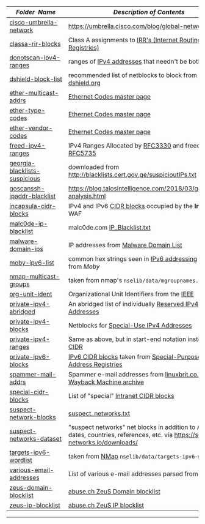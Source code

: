 |&nbsp;&nbsp;&nbsp;&nbsp;_Folder&nbsp;&nbsp;Name_&nbsp;&nbsp;&nbsp;&nbsp;| _Description of Contents_
|:----------------|--------------------------------------------------------------------------------------------------------------------------------------------------------
| [cisco-umbrella-network](cisco-umbrella-network) |  <https://umbrella.cisco.com/blog/global-network/> 
| [classa-rir-blocks](classa-rir-blocks) |  Class A assignments to [IRR's (Internet Routing Registries)](http://www.irr.net/docs/list.html "List of Routing Registries") 
| [donotscan-ipv4-ranges](donotscan-ipv4-ranges) |  ranges of [IPv4 addresses](https://wikipedia.org/wiki/IP_address#IPv4_addresses) that needn't be bothered 
| [dshield-block-list](dshield-block-list) |  recommended list of netblocks to block from [dshield.org](https://dshield.org) 
| [ether-multicast-addrs](ether-multicast-addrs) |  [Ethernet Codes master page](http://www.cavebear.com/archive/cavebear/Ethernet/) 
| [ether-type-codes](ether-type-codes) |  [Ethernet Codes master page](http://www.cavebear.com/archive/cavebear/Ethernet/) 
| [ether-vendor-codes](ether-vendor-codes) |  [Ethernet Codes master page](http://www.cavebear.com/archive/cavebear/Ethernet/) 
| [freed-ipv4-ranges](freed-ipv4-ranges) |  IPv4 Ranges Allocated by [RFC3330](https://tools.ietf.org/search/rfc3330#section-2 "Global and Other Specialized Address Blocks") and freed by [RFC5735](https://tools.ietf.org/search/rfc5735#appendix-A "Differences between This Document and RFC3330") 
| [georgia-blacklists-suspicious](georgia-blacklists-suspicious) |  downloaded from <http://blacklists.cert.gov.ge/suspicioutIPs.txt> 
| [goscanssh-ipaddr-blacklist](goscanssh-ipaddr-blacklist) |  <https://blog.talosintelligence.com/2018/03/goscanssh-analysis.html> 
| [incapsula-cidr-blocks](incapsula-cidr-blocks) |  IPv4 and IPv6 [CIDR blocks](https://wikipedia.org/wiki/Classless_Inter-Domain_Routing#CIDR_blocks) occupied by the **Incapsula** WAF 
| [malc0de-ip-blacklist](malc0de-ip-blacklist) |  malc0de.com [IP_Blacklist.txt](http://malc0de.com/bl/IP_Blacklist.txt "malicious IP addresses") 
| [malware-domain-ips](malware-domain-ips) |  IP addresses from [Malware Domain List](https://www.malwaredomainlist.com) 
| [moby-ipv6-list](moby-ipv6-list) |  common hex strings seen in [IPv6 addressing](https://www.ipv6.com/general/ipv6-addressing) taken from *Moby* 
| [nmap-multicast-groups](nmap-multicast-groups) |  taken from nmap's `nselib/data/mgroupnames.db` 
| [org-unit-ident](org-unit-ident) |  Organizational Unit Identifiers from the [IEEE](https://ieee.org) 
| [private-ipv4-abridged](private-ipv4-abridged) |  An abridged list of individually [Reserved IPv4 Addresses](https://wikipedia.org/wiki/Reserved_IP_addresses#IPv4) 
| [private-ipv4-blocks](private-ipv4-blocks) |  Netblocks for [Special-Use IPv4 Addresses](https://tools.ietf.org/search/rfc5735 "RFC5735") 
| [private-ipv4-ranges](private-ipv4-ranges) |  Same as above, but in start-end notation instead of [CIDR](https://wikipedia.org/wiki/Classless_Inter-Domain_Routing "Class Internet-Domain Routing") 
| [private-ipv6-blocks](private-ipv6-blocks) |  [IPv6 CIDR blocks](https://wikipedia.org/wiki/Classless_Inter-Domain_Routing#IPv6_CIDR_blocks) taken from [Special-Purpose IP Address Registries](https://tools.ietf.org/html/rfc6890 "RFC6890") 
| [spammer-mail-addrs](spammer-mail-addrs) |  Spammer e-mail addresses from [linuxbrit.co.uk Wayback Machine archive](https://web.archive.org/web/*/linuxbrit.co.uk/) 
| [special-cidr-blocks](special-cidr-blocks) |  List of "special" [Intranet CIDR blocks](https://wikipedia.org/wiki/Private_network "Private network") 
| [suspect-network-blocks](suspect-network-blocks) |  [suspect_networks.txt](https://suspect-networks.io/downloads/suspect_networks.txt) 
| [suspect-networks-dataset](suspect-networks-dataset) |  "suspect networks" net blocks in addition to ASN's, dates, countries, references, etc. via <https://suspect-networks.io/downloads/> 
| [targets-ipv6-wordlist](targets-ipv6-wordlist) |  taken from [NMap](https://nmap.org) `nselib/data/targets-ipv6-wordlist` 
| [various-email-addresses](various-email-addresses) |  List of various e-mail addresses parsed from an [mbox](https://wikipedia.org/wiki/Mbox) 
| [zeus-domain-blocklist](zeus-domain-blocklist) |  [abuse.ch ZeuS Domain blocklist](https://zeustracker.abuse.ch/blocklist.php?download=domainblocklist) 
| [zeus-ip-blocklist](zeus-ip-blocklist) |  [abuse.ch ZeuS IP blocklist](https://zeustracker.abuse.ch/blocklist.php?download=ipblocklist) 

* * *


